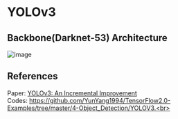 # YOLOv3

## Backbone(Darknet-53) Architecture
![image](https://user-images.githubusercontent.com/37681936/75152744-1d116900-574d-11ea-8399-425490df1899.png)

## References
Paper: [YOLOv3: An Incremental Improvement](https://pjreddie.com/media/files/papers/YOLOv3.pdf)<br>
Codes: https://github.com/YunYang1994/TensorFlow2.0-Examples/tree/master/4-Object_Detection/YOLOV3.<br>
